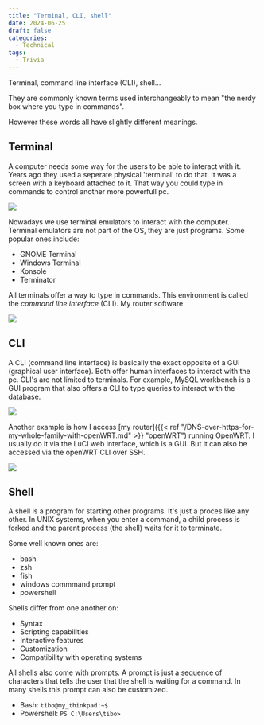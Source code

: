 ```yaml
---
title: "Terminal, CLI, shell"
date: 2024-06-25
draft: false
categories:
  - Technical
tags:
  - Trivia
---
```


Terminal, command line interface (CLI), shell... 

They are commonly known terms used interchangeably to mean "the nerdy box where you type in commands". 

However these words all have slightly different meanings. 

## Terminal

A computer needs some way for the users to be able to interact with it. Years ago they used a seperate physical 'terminal' to do that. It was a screen with a keyboard attached to it. That way you could type in commands to control another more powerfull pc. 

![](/images/terminals/terminal_smaller.png)


Nowadays we use terminal emulators to interact with the computer. Terminal emulators are not part of the OS, they are just programs. Some popular ones include:

- GNOME Terminal
- Windows Terminal
- Konsole
- Terminator

All terminals offer a way to type in commands. This environment is called the *command line interface* (CLI). My router software


![](/images/terminals/gnome_terminal.png)


## CLI

A CLI (command line interface) is basically the exact opposite of a GUI (graphical user interface). Both offer human interfaces to interact with the pc. CLI's are not limited to terminals. For example, MySQL workbench is a GUI program that also offers a CLI to type queries to interact with the database. 

![](/images/terminals/mysql.png)

Another example is how I access [my router]({{< ref "/DNS-over-https-for-my-whole-family-with-openWRT.md" >}} "openWRT") running OpenWRT. I usually do it via the LuCI web interface, which is a GUI. But it can also be accessed via the openWRT CLI over SSH. 

![](/images/terminals/openwrt_cli.png)

## Shell

A shell is a program for starting other programs. It's just a proces like any other. In UNIX systems, when you enter a command, a child process is forked and the parent process (the shell) waits for it to terminate. 

Some well known ones are:
- bash
- zsh
- fish
- windows commmand prompt
- powershell

Shells differ from one another on:

- Syntax
- Scripting capabilities
- Interactive features
- Customization
- Compatibility with operating systems

All shells also come with prompts. A prompt is just a sequence of characters that tells the user that the shell is waiting for a command. In many shells this prompt can also be customized. 

- Bash: ``tibo@my_thinkpad:~$``
- Powershell: ``PS C:\Users\tibo>``










